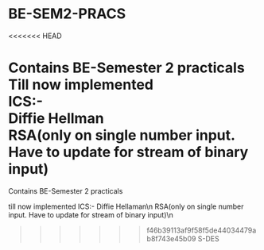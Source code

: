 # BE-SEM2-PRACS

<<<<<<< HEAD


Contains BE-Semester 2 practicals  
Till now implemented  
ICS:-  
Diffie Hellman  
RSA(only on single number input. Have to update for stream of binary input)  
=======
Contains BE-Semester 2 practicals

till now implemented
ICS:-
Diffie Hellaman\n
RSA(only on single number input. Have to update for stream of binary input)\n
>>>>>>> f46b39113af9f58f5de44034479ab8f743e45b09
S-DES
